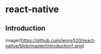 # react-native
## Introduction
image(!https://github.com/jenny520/react-native/blob/master/introduction1.png)
